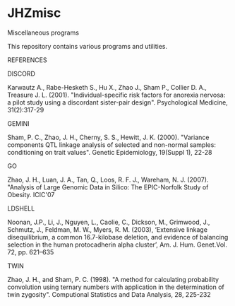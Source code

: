 # JHZmisc
Miscellaneous programs

This repository contains various programs and utilities.

REFERENCES


DISCORD

Karwautz A., Rabe-Hesketh S., Hu X., Zhao J., Sham P., Collier D. A., Treasure J. L. (2001). "Individual-specific risk factors for anorexia nervosa: a pilot study using a discordant sister-pair design". Psychological Medicine, 31(2):317-29


GEMINI

Sham, P. C., Zhao, J. H., Cherny, S. S., Hewitt, J. K. (2000). "Variance components QTL linkage analysis of selected and non-normal samples: conditioning on trait values". Genetic Epidemiology, 19(Suppl 1), 22-28


GO

Zhao, J. H., Luan, J. A., Tan, Q., Loos, R. F. J., Wareham, N. J. (2007). "Analysis of Large Genomic Data in Silico: The EPIC-Norfolk Study of Obesity. ICIC'07


LDSHELL

Noonan, J.P., Li, J., Nguyen, L., Caolie, C., Dickson, M., Grimwood, J., Schmutz, J., Feldman, M. W., Myers, R. M.  (2003), ‘Extensive linkage disequilibrium, a common 16.7-kilobase deletion, and evidence of balancing selection in the human protocadherin alpha cluster’, Am. J. Hum. Genet.Vol. 72, pp. 621–635


TWIN

Zhao, J. H., and Sham, P. C. (1998). "A method for calculating probability convolution using ternary numbers with application in the determination of twin zygosity". Computional Statistics and Data Analysis, 28, 225-232
